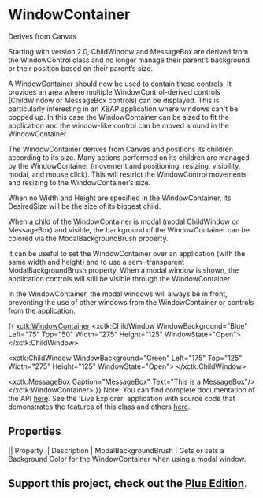 # WindowContainer
Derives from Canvas

Starting with version 2.0, ChildWindow and MessageBox are derived from the WindowControl class and no longer manage their parent’s background or their position based on their parent’s size.

A WindowContainer should now be used to contain these controls. It provides an area where multiple WindowControl-derived controls (ChildWindow or MessageBox controls) can be displayed. This is particularly interesting in an XBAP application where windows can't be popped up. In this case the WindowContainer can be sized to fit the application and the window-like control can be moved around in the WindowContainer.

The WindowContainer derives from Canvas and positions its children according to its size. Many actions performed on its children are managed by the WindowContainer (movement and positioning, resizing, visibility, modal, and mouse click). This will restrict the WindowControl movements and resizing to the WindowContainer’s size.

When no Width and Height are specified in the WindowContainer, its DesiredSize will be the size of its biggest child.

When a child of the WindowContainer is modal (modal ChildWindow or MessageBox) and visible, the background of the WindowContainer can be colored via the ModalBackgroundBrush property.

It can be useful to set the WindowContainer over an application (with the same width and height) and to use a semi-transparent ModalBackgroundBrush property. When a modal window is shown, the application controls will still be visible through the WindowContainer.

In the WindowContainer, the modal windows will always be in front, preventing the use of other windows from the WindowContainer or controls from the application.

{{
<xctk:WindowContainer>
  <xctk:ChildWindow WindowBackground="Blue"
                    Left="75"
                    Top="50"
                    Width="275"
                    Height="125"
                    WindowState="Open">
    <TextBlock Text="This is a Child Window" Padding="10"/>
  </xctk:ChildWindow>

  <xctk:ChildWindow WindowBackground="Green"
                    Left="175"
                    Top="125"
                    Width="275"
                    Height="125"
                    WindowState="Open">
    <TextBlock Text="This is another Child Window" Padding="10"/>
  </xctk:ChildWindow>

  <xctk:MessageBox Caption="MessageBox"
                   Text="This is a MessageBox"/>
</xctk:WindowContainer>
}}
Note: You can find complete documentation of the API [here](http://doc.xceedsoft.com/products/XceedWpfToolkit/). See the 'Live Explorer' application with source code that demonstrates the features of this class and others [here](http://wpftoolkit.com/try-it/).

## Properties
|| Property || Description
| ModalBackgroundBrush | Gets or sets a Background Color for the WindowContainer when using a modal window.

**Support this project, check out the [Plus Edition](https://xceed.com/xceed-toolkit-plus-for-wpf/).**
---